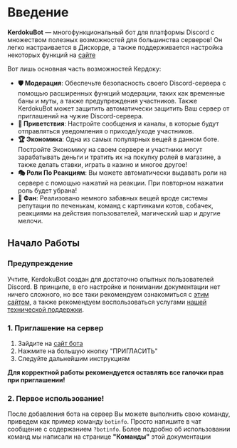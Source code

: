 # Введение

**KerdokuBot** — многофункциональный бот для платформы Discord с множеством полезных возможностей для большинства серверов! Он легко настраивается в Дискорде, а также поддерживается настройка некоторых функций на [сайте](https://kerdoku.top/)

Вот лишь основная часть возможностей Кердоку:

* **🛡 Модерация**: Обеспечьте безопасность своего Discord-сервера с помощью расширенных функций модерации, таких как временные баны и муты, а также предупреждения участников. Также KerdokuBot может защитить автоматически защитить Ваш сервер от приглашений на чужие Discord-сервера.
* **👋 Приветствия**: Настройте сообщения и каналы, в которые будут отправляться уведомления о приходе/уходе участников.
* **🏆 Экономика**: Одна из самых популярных вещей в данном боте. Постройте Экономику на своем сервере и участники могут зарабатывать деньги и тратить их на покупку ролей в магазине, а также делать ставки, играть в казино и многое другое!
* **🎭 Роли По Реакциям**: Вы можете автоматически выдавать роли на сервере с помощью нажатий на реакции. При повторном нажатии роль будет убрана!
* **🤣 Фан**: Реализовано немного забавных вещей вроде системы репутации по печенькам, команд с картинками котов, собачек, реакциями на действия пользователей, магический шар и другие мелочи.

## Начало Работы
### Предупреждение
Учтите, KerdokuBot создан для достаточно опытных пользователей Discord. В принципе, в его настройке и понимании документации нет ничего сложного, но все таки рекомендуем ознакомиться с [этим сайтом](https://support.discord.com/hc/ru), а также рекомендуем воспользоваться услугами [нашей технической поддержки](https://discord.gg/5qXgJvr).

### 1. Приглашение на сервер
1. Зайдите на [сайт бота](https://kerdoku.top)
2. Нажмите на большую кнопку "ПРИГЛАСИТЬ"
3. Следуйте дальнейшим инструкциям

**Для корректной работы рекомендуется оставлять все галочки прав при приглашении!**

### 2.  Первое использование!
После добавления бота на сервер Вы можете выполнить свою команду, приведем как пример команду `botinfo`. Просто напишите в чат сообщение с содержанием `?botinfo`. Более подробно об использовании команд мы написали на странице **"Команды"** этой документации
